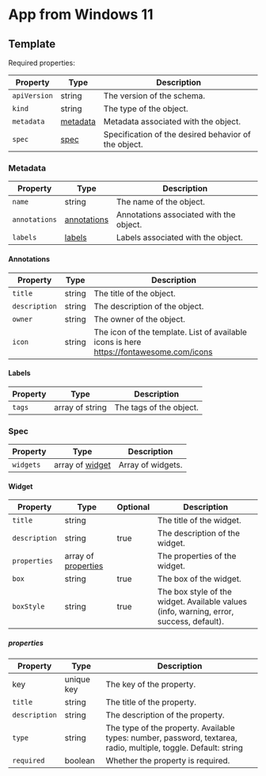# App from Windows 11

## Template

Required properties:

| Property     | Type                  | Description                                          |
| ------------ | --------------------- | ---------------------------------------------------- |
| `apiVersion` | string                | The version of the schema.                           |
| `kind`       | string                | The type of the object.                              |
| `metadata`   | [metadata](#metadata) | Metadata associated with the object.                 |
| `spec`       | [spec](#spec)         | Specification of the desired behavior of the object. |

### Metadata

| Property      | Type                        | Description                             |
| ------------- | --------------------------- | --------------------------------------- |
| `name`        | string                      | The name of the object.                 |
| `annotations` | [annotations](#annotations) | Annotations associated with the object. |
| `labels`      | [labels](#labels)           | Labels associated with the object.      |

#### Annotations

| Property      | Type   | Description                                                                             |
| ------------- | ------ | --------------------------------------------------------------------------------------- |
| `title`       | string | The title of the object.                                                                |
| `description` | string | The description of the object.                                                          |
| `owner`       | string | The owner of the object.                                                                |
| `icon`        | string | The icon of the template. List of available icons is here https://fontawesome.com/icons |

#### Labels

| Property | Type            | Description             |
| -------- | --------------- | ----------------------- |
| `tags`   | array of string | The tags of the object. |

### Spec

| Property  | Type                       | Description       |
| --------- | -------------------------- | ----------------- |
| `widgets` | array of [widget](#widget) | Array of widgets. |

#### Widget

| Property      | Type                               | Optional | Description                                                                             |
| ------------- | ---------------------------------- | -------- | --------------------------------------------------------------------------------------- |
| `title`       | string                             |          | The title of the widget.                                                                |
| `description` | string                             | true     | The description of the widget.                                                          |
| `properties`  | array of [properties](#properties) |          | The properties of the widget.                                                           |
| `box`         | string                             | true     | The box of the widget.                                                                  |
| `boxStyle`    | string                             | true     | The box style of the widget. Available values (info, warning, error, success, default). |

##### properties

| Property      | Type       | Description                                                                                                     |
| ------------- | ---------- | --------------------------------------------------------------------------------------------------------------- |
| key           | unique key | The key of the property.                                                                                        |
| `title`       | string     | The title of the property.                                                                                      |
| `description` | string     | The description of the property.                                                                                |
| `type`        | string     | The type of the property. Available types: number, password, textarea, radio, multiple, toggle. Default: string |
| `required`    | boolean    | Whether the property is required.                                                                               |
